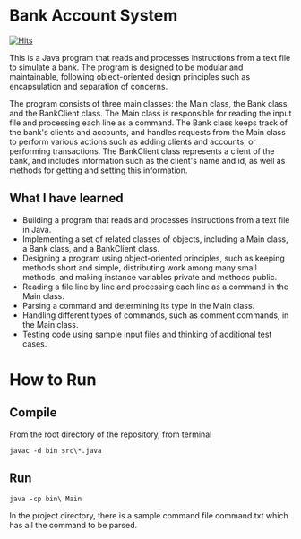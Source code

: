 # Bank Account System

[![Hits](https://hits.sh/github.com/vmsaif/bankAccountSystem.svg?label=Visits&color=100b75)](https://hits.sh/github.com/vmsaif/bankAccountSystem/)

This is a Java program that reads and processes instructions from a text file to simulate a bank. The program is designed to be modular and maintainable, following object-oriented design principles such as encapsulation and separation of concerns.

The program consists of three main classes: the Main class, the Bank class, and the BankClient class. The Main class is responsible for reading the input file and processing each line as a command. The Bank class keeps track of the bank's clients and accounts, and handles requests from the Main class to perform various actions such as adding clients and accounts, or performing transactions. The BankClient class represents a client of the bank, and includes information such as the client's name and id, as well as methods for getting and setting this information.

## What I have learned

- Building a program that reads and processes instructions from a text file in Java.
- Implementing a set of related classes of objects, including a Main class, a Bank class, and a BankClient class.
- Designing a program using object-oriented principles, such as keeping methods short and simple, distributing work among many small methods, and making instance variables private and methods public.
- Reading a file line by line and processing each line as a command in the Main class.
- Parsing a command and determining its type in the Main class.
- Handling different types of commands, such as comment commands, in the Main class.
- Testing code using sample input files and thinking of additional test cases.

# How to Run
## Compile
From the root directory of the repository, from terminal

    javac -d bin src\*.java

## Run

    java -cp bin\ Main

In the project directory, there is a sample command file command.txt which has all the command to be parsed. 
